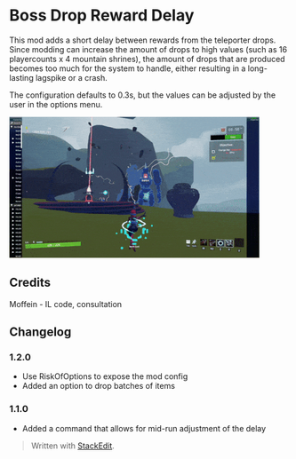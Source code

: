 ﻿# Boss Drop Reward Delay

This mod adds a short delay between rewards from the teleporter drops. Since modding can increase the amount of drops to high values (such as 16 playercounts x 4 mountain shrines), the amount of drops that are produced becomes too much for the system to handle, either resulting in a long-lasting lagspike or a crash.

The configuration defaults to 0.3s, but the values can be adjusted by the user in the options menu.

![preview](https://raw.githubusercontent.com/DestroyedClone/PoseHelper/master/MountainShrineRewardFix/preview.gif)

## Credits

Moffein - IL code, consultation

## Changelog

### 1.2.0

- Use RiskOfOptions to expose the mod config
- Added an option to drop batches of items

### 1.1.0

- Added a command that allows for mid-run adjustment of the delay

> Written with [StackEdit](https://stackedit.io/).
